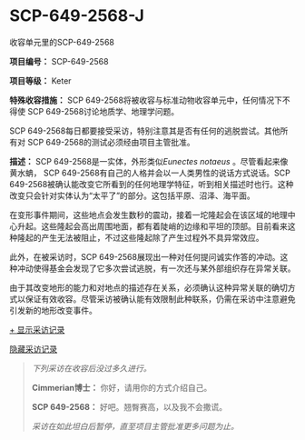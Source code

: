 # SCP-649-2568-J
                        




收容单元里的SCP-649-2568



**项目编号：** SCP-649-2568

**项目等级：** Keter

**特殊收容措施：** SCP 649-2568将被收容与标准动物收容单元中，任何情况下不得使 SCP 649-2568讨论地质学、地理学问题。

SCP 649-2568每日都要接受采访，特别注意其是否有任何的逃脱尝试。其他所有对 SCP 649-2568的测试必须经由项目主管批准。

**描述：** SCP 649-2568是一实体，外形类似*Eunectes notaeus* 。尽管看起来像黄水蚺， SCP 649-2568有自己的人格并会以一人类男性的说话方式说话。SCP 649-2568被确认能改变它所看到的任何地理学特征，听到相关描述时也行。这种改变只会针对实体认为“太平了”的部分。这包括平原、沼泽、海平面。

在变形事件期间，这些地点会发生数秒的震动，接着一坨隆起会在该区域的地理中心升起。这些隆起会高出周围地面，都有着陡峭的边缘和平坦的顶部。目前看来这种隆起的产生无法被阻止，不过这些隆起除了产生过程外不具异常效应。

此外，在被采访时，SCP 649-2568展现出一种对任何提问诚实作答的冲动。这种冲动使得基金会发现了它多次尝试逃脱，有一次还与某外部组织存在异常关联。

由于其改变地形的能力和对地点的描述存在关系，必须确认这种异常关联的确切方式以保证有效收容。尽管采访被确认能有效限制此种联系，仍需在采访中注意避免引发新的地形改变事件。


<a shape='rect' class='collapsible-block-link' href='javascript:;'>+&#160;&#26174;&#31034;&#37319;&#35775;&#35760;&#24405;</a>

<a shape='rect' class='collapsible-block-link' href='javascript:;'>&#38544;&#34255;&#37319;&#35775;&#35760;&#24405;</a>


> *下列采访在收容后没过多久进行。* 
> 
> **Cimmerian博士：** 你好，请用你的方式介绍自己。
> 
> **SCP 649-2568：** 好吧。翘臀赛高，以及我不会撒谎。
> 
> *采访在如此坦白后暂停，直至项目主管批准更多问题为止。* 
> 






                    